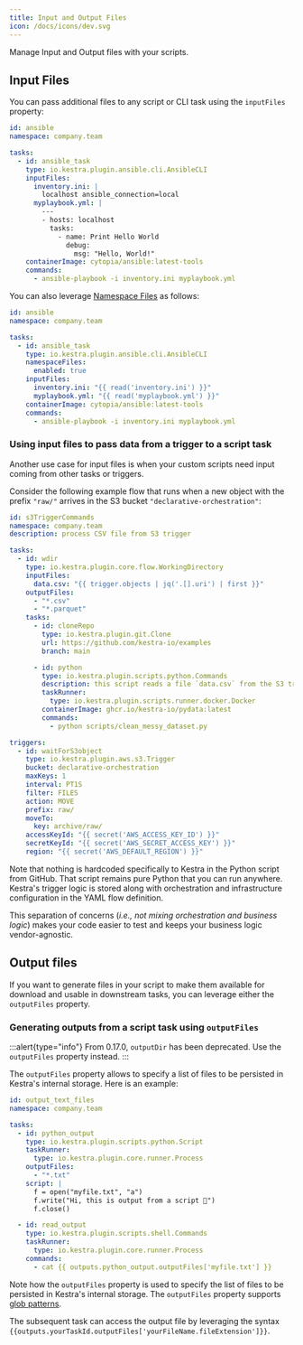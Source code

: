 ```yaml
---
title: Input and Output Files
icon: /docs/icons/dev.svg
---
```


Manage Input and Output files with your scripts.

## Input Files

You can pass additional files to any script or CLI task using the `inputFiles` property:

```yaml
id: ansible
namespace: company.team

tasks:
  - id: ansible_task
    type: io.kestra.plugin.ansible.cli.AnsibleCLI
    inputFiles:
      inventory.ini: |
        localhost ansible_connection=local
      myplaybook.yml: |
        ---
        - hosts: localhost
          tasks:
            - name: Print Hello World
              debug:
                msg: "Hello, World!"
    containerImage: cytopia/ansible:latest-tools
    commands:
      - ansible-playbook -i inventory.ini myplaybook.yml
```

You can also leverage [Namespace Files](https://kestra.io/docs/developer-guide/namespace-files) as follows:

```yaml
id: ansible
namespace: company.team

tasks:
  - id: ansible_task
    type: io.kestra.plugin.ansible.cli.AnsibleCLI
    namespaceFiles:
      enabled: true
    inputFiles:
      inventory.ini: "{{ read('inventory.ini') }}"
      myplaybook.yml: "{{ read('myplaybook.yml') }}"
    containerImage: cytopia/ansible:latest-tools
    commands:
      - ansible-playbook -i inventory.ini myplaybook.yml
```

### Using input files to pass data from a trigger to a script task

Another use case for input files is when your custom scripts need input coming from other tasks or triggers.

Consider the following example flow that runs when a new object with the prefix `"raw/"` arrives in the S3 bucket `"declarative-orchestration"`:

```yaml
id: s3TriggerCommands
namespace: company.team
description: process CSV file from S3 trigger

tasks:
  - id: wdir
    type: io.kestra.plugin.core.flow.WorkingDirectory
    inputFiles:
      data.csv: "{{ trigger.objects | jq('.[].uri') | first }}"
    outputFiles:
      - "*.csv"
      - "*.parquet"
    tasks:
      - id: cloneRepo
        type: io.kestra.plugin.git.Clone
        url: https://github.com/kestra-io/examples
        branch: main

      - id: python
        type: io.kestra.plugin.scripts.python.Commands
        description: this script reads a file `data.csv` from the S3 trigger
        taskRunner:
          type: io.kestra.plugin.scripts.runner.docker.Docker
        containerImage: ghcr.io/kestra-io/pydata:latest
        commands:
          - python scripts/clean_messy_dataset.py

triggers:
  - id: waitForS3object
    type: io.kestra.plugin.aws.s3.Trigger
    bucket: declarative-orchestration
    maxKeys: 1
    interval: PT1S
    filter: FILES
    action: MOVE
    prefix: raw/
    moveTo:
      key: archive/raw/
    accessKeyId: "{{ secret('AWS_ACCESS_KEY_ID') }}"
    secretKeyId: "{{ secret('AWS_SECRET_ACCESS_KEY') }}"
    region: "{{ secret('AWS_DEFAULT_REGION') }}"

```

Note that nothing is hardcoded specifically to Kestra in the Python script from GitHub. That script remains pure Python that you can run anywhere. Kestra's trigger logic is stored along with orchestration and infrastructure configuration in the YAML flow definition.

This separation of concerns (*i.e., not mixing orchestration and business logic*) makes your code easier to test and keeps your business logic vendor-agnostic.

## Output files

If you want to generate files in your script to make them available for download and usable in downstream tasks, you can leverage either the `outputFiles` property.

### Generating outputs from a script task using `outputFiles`

:::alert{type="info"}
From 0.17.0, `outputDir` has been deprecated. Use the `outputFiles` property instead.
:::

The `outputFiles` property allows to specify a list of files to be persisted in Kestra's internal storage. Here is an example:

```yaml
id: output_text_files
namespace: company.team

tasks:
  - id: python_output
    type: io.kestra.plugin.scripts.python.Script
    taskRunner:
      type: io.kestra.plugin.core.runner.Process
    outputFiles:
      - "*.txt"
    script: |
      f = open("myfile.txt", "a")
      f.write("Hi, this is output from a script 👋")
      f.close()

  - id: read_output
    type: io.kestra.plugin.scripts.shell.Commands
    taskRunner:
      type: io.kestra.plugin.core.runner.Process
    commands:
      - cat {{ outputs.python_output.outputFiles['myfile.txt'] }}
```

Note how the `outputFiles` property is used to specify the list of files to be persisted in Kestra's internal storage. The `outputFiles` property supports [glob patterns](https://en.wikipedia.org/wiki/Glob_(programming)).

The subsequent task can access the output file by leveraging the syntax `{{outputs.yourTaskId.outputFiles['yourFileName.fileExtension']}}`.
